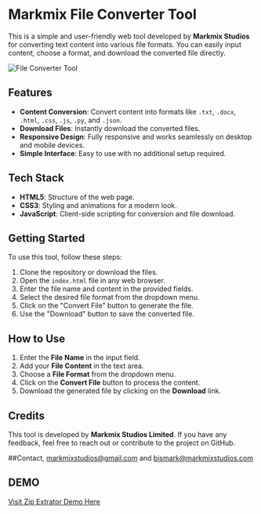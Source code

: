 # Markmix File Converter Tool

This is a simple and user-friendly web tool developed by **Markmix Studios** for converting text content into various file formats. You can easily input content, choose a format, and download the converted file directly.

![File Converter Tool](https://i.ibb.co/sKfGG40/20241219-205238.jpg)


## Features

- **Content Conversion**: Convert content into formats like `.txt`, `.docx`, `.html`, `.css`, `.js`, `.py`, and `.json`.
- **Download Files**: Instantly download the converted files.
- **Responsive Design**: Fully responsive and works seamlessly on desktop and mobile devices.
- **Simple Interface**: Easy to use with no additional setup required.

## Tech Stack

- **HTML5**: Structure of the web page.
- **CSS3**: Styling and animations for a modern look.
- **JavaScript**: Client-side scripting for conversion and file download.

## Getting Started

To use this tool, follow these steps:

1. Clone the repository or download the files.
2. Open the `index.html` file in any web browser.
3. Enter the file name and content in the provided fields.
4. Select the desired file format from the dropdown menu.
5. Click on the "Convert File" button to generate the file.
6. Use the "Download" button to save the converted file.

## How to Use

1. Enter the **File Name** in the input field.
2. Add your **File Content** in the text area.
3. Choose a **File Format** from the dropdown menu.
4. Click on the **Convert File** button to process the content.
5. Download the generated file by clicking on the **Download** link.

## Credits

This tool is developed by **Markmix Studios Limited**. If you have any feedback, feel free to reach out or contribute to the project on GitHub.


##Contact, markmixstudios@gmail.com and bismark@markmixstudios.com

## DEMO

<a href= "https://markmix-studios.github.io/file-converter"> Visit Zip Extrator Demo Here</a>
